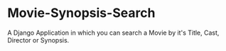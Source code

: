 # Movie-Synopsis-Search
A Django Application in which you can search a Movie by it's Title, Cast, Director or Synopsis.
